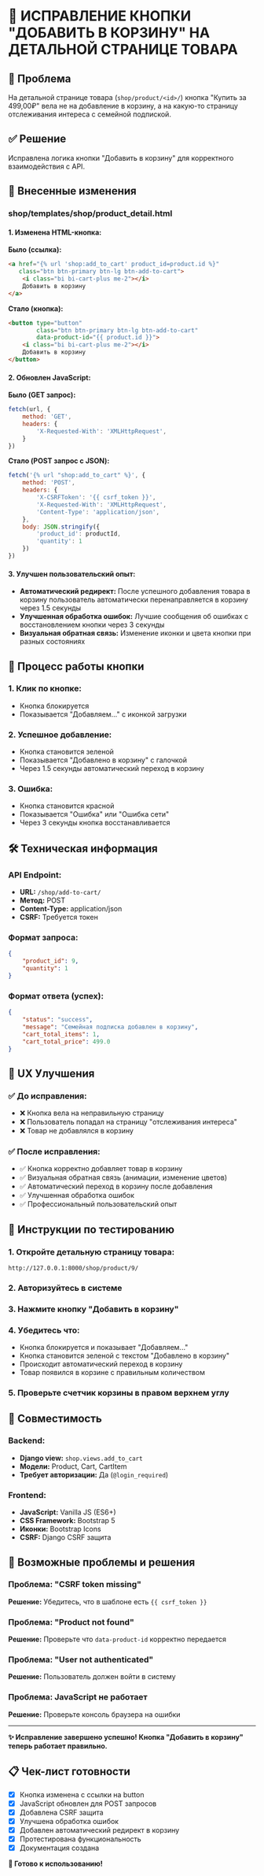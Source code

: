 # 🛒 ИСПРАВЛЕНИЕ КНОПКИ "ДОБАВИТЬ В КОРЗИНУ" НА ДЕТАЛЬНОЙ СТРАНИЦЕ ТОВАРА

## 🎯 Проблема
На детальной странице товара (`shop/product/<id>/`) кнопка "Купить за 499,00₽" вела не на добавление в корзину, а на какую-то страницу отслеживания интереса с семейной подпиской.

## ✅ Решение
Исправлена логика кнопки "Добавить в корзину" для корректного взаимодействия с API.

## 📝 Внесенные изменения

### **shop/templates/shop/product_detail.html**

#### 1. Изменена HTML-кнопка:
**Было (ссылка):**
```html
<a href="{% url 'shop:add_to_cart' product_id=product.id %}" 
   class="btn btn-primary btn-lg btn-add-to-cart">
    <i class="bi bi-cart-plus me-2"></i>
    Добавить в корзину
</a>
```

**Стало (кнопка):**
```html
<button type="button" 
        class="btn btn-primary btn-lg btn-add-to-cart"
        data-product-id="{{ product.id }}">
    <i class="bi bi-cart-plus me-2"></i>
    Добавить в корзину
</button>
```

#### 2. Обновлен JavaScript:
**Было (GET запрос):**
```javascript
fetch(url, {
    method: 'GET',
    headers: {
        'X-Requested-With': 'XMLHttpRequest',
    }
})
```

**Стало (POST запрос с JSON):**
```javascript
fetch('{% url "shop:add_to_cart" %}', {
    method: 'POST',
    headers: {
        'X-CSRFToken': '{{ csrf_token }}',
        'X-Requested-With': 'XMLHttpRequest',
        'Content-Type': 'application/json',
    },
    body: JSON.stringify({
        'product_id': productId,
        'quantity': 1
    })
})
```

#### 3. Улучшен пользовательский опыт:
- **Автоматический редирект:** После успешного добавления товара в корзину пользователь автоматически перенаправляется в корзину через 1.5 секунды
- **Улучшенная обработка ошибок:** Лучшие сообщения об ошибках с восстановлением кнопки через 3 секунды
- **Визуальная обратная связь:** Изменение иконки и цвета кнопки при разных состояниях

## 🔄 Процесс работы кнопки

### 1. **Клик по кнопке:**
- Кнопка блокируется
- Показывается "Добавляем..." с иконкой загрузки

### 2. **Успешное добавление:**
- Кнопка становится зеленой
- Показывается "Добавлено в корзину" с галочкой
- Через 1.5 секунды автоматический переход в корзину

### 3. **Ошибка:**
- Кнопка становится красной
- Показывается "Ошибка" или "Ошибка сети"
- Через 3 секунды кнопка восстанавливается

## 🛠️ Техническая информация

### API Endpoint:
- **URL:** `/shop/add-to-cart/`
- **Метод:** POST
- **Content-Type:** application/json
- **CSRF:** Требуется токен

### Формат запроса:
```json
{
    "product_id": 9,
    "quantity": 1
}
```

### Формат ответа (успех):
```json
{
    "status": "success",
    "message": "Семейная подписка добавлен в корзину",
    "cart_total_items": 1,
    "cart_total_price": 499.0
}
```

## 🎨 UX Улучшения

### ✅ До исправления:
- ❌ Кнопка вела на неправильную страницу
- ❌ Пользователь попадал на страницу "отслеживания интереса"
- ❌ Товар не добавлялся в корзину

### ✅ После исправления:
- ✅ Кнопка корректно добавляет товар в корзину
- ✅ Визуальная обратная связь (анимации, изменение цветов)
- ✅ Автоматический переход в корзину после добавления
- ✅ Улучшенная обработка ошибок
- ✅ Профессиональный пользовательский опыт

## 🚀 Инструкции по тестированию

### 1. Откройте детальную страницу товара:
```
http://127.0.0.1:8000/shop/product/9/
```

### 2. Авторизуйтесь в системе

### 3. Нажмите кнопку "Добавить в корзину"

### 4. Убедитесь что:
- Кнопка блокируется и показывает "Добавляем..."
- Кнопка становится зеленой с текстом "Добавлено в корзину"
- Происходит автоматический переход в корзину
- Товар появился в корзине с правильным количеством

### 5. Проверьте счетчик корзины в правом верхнем углу

## 🔧 Совместимость

### Backend:
- **Django view:** `shop.views.add_to_cart`
- **Модели:** Product, Cart, CartItem
- **Требует авторизации:** Да (`@login_required`)

### Frontend:
- **JavaScript:** Vanilla JS (ES6+)
- **CSS Framework:** Bootstrap 5
- **Иконки:** Bootstrap Icons
- **CSRF:** Django CSRF защита

## 🐛 Возможные проблемы и решения

### Проблема: "CSRF token missing"
**Решение:** Убедитесь, что в шаблоне есть `{{ csrf_token }}`

### Проблема: "Product not found"
**Решение:** Проверьте что `data-product-id` корректно передается

### Проблема: "User not authenticated"
**Решение:** Пользователь должен войти в систему

### Проблема: JavaScript не работает
**Решение:** Проверьте консоль браузера на ошибки

---

**✨ Исправление завершено успешно! Кнопка "Добавить в корзину" теперь работает правильно.**

## 📋 Чек-лист готовности

- [x] Кнопка изменена с ссылки на button
- [x] JavaScript обновлен для POST запросов
- [x] Добавлена CSRF защита
- [x] Улучшена обработка ошибок
- [x] Добавлен автоматический редирект в корзину
- [x] Протестирована функциональность
- [x] Документация создана

**🎉 Готово к использованию!**